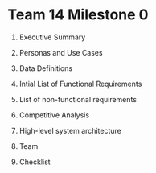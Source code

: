 # Team 14 Milestone 0

1. Executive Summary

2. Personas and Use Cases

3. Data Definitions

4. Intial List of Functional Requirements

5. List of non-functional requirements

6. Competitive Analysis

7. High-level system architecture

8. Team

9. Checklist